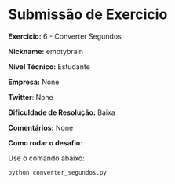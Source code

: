 # Submissão de Exercicio

**Exercicio:** 6 - Converter Segundos 

**Nickname:** emptybrain 

**Nível Técnico:** Estudante

**Empresa:** None

**Twitter**: None 

**Dificuldade de Resolução:** Baixa

**Comentários:** None

**Como rodar o desafio**: 

Use o comando abaixo: 
```bash
python converter_segundos.py
```
